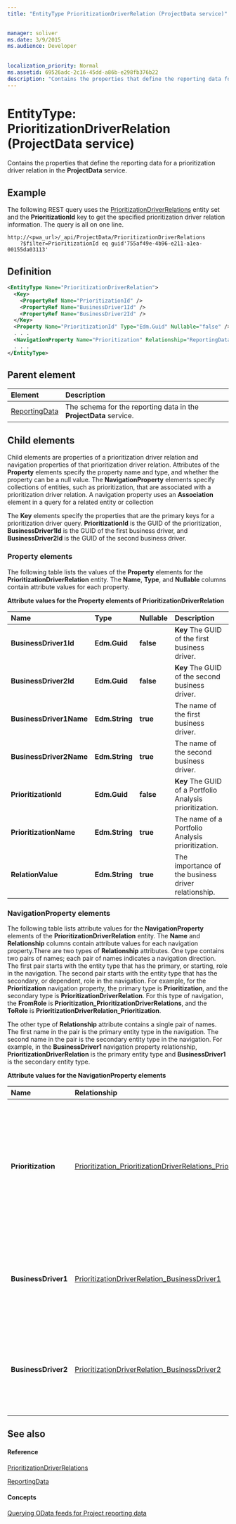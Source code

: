 ```yaml
---
title: "EntityType PrioritizationDriverRelation (ProjectData service)"

 
manager: soliver
ms.date: 3/9/2015
ms.audience: Developer
 
 
localization_priority: Normal
ms.assetid: 69526adc-2c16-45dd-a86b-e298fb376b22
description: "Contains the properties that define the reporting data for a prioritization driver relation in the ProjectData service."
---
```


# EntityType: PrioritizationDriverRelation (ProjectData service)

Contains the properties that define the reporting data for a prioritization driver relation in the **ProjectData** service. 
  
## Example

The following REST query uses the [PrioritizationDriverRelations](entityset-prioritizationdriverrelations-projectdata-service.md) entity set and the **PrioritizationId** key to get the specified prioritization driver relation information. The query is all on one line. 
  
```
http://<pwa_url>/_api/ProjectData/PrioritizationDriverRelations
    ?$filter=PrioritizationId eq guid'755af49e-4b96-e211-a1ea-00155da03113'
```

## Definition

```XML
<EntityType Name="PrioritizationDriverRelation">
  <Key>
    <PropertyRef Name="PrioritizationId" />
    <PropertyRef Name="BusinessDriver1Id" />
    <PropertyRef Name="BusinessDriver2Id" />
  </Key>
  <Property Name="PrioritizationId" Type="Edm.Guid" Nullable="false" />
  . . .
  <NavigationProperty Name="Prioritization" Relationship="ReportingData.Prioritization_PrioritizationDriverRelations_PrioritizationDriverRelation_Prioritization" ToRole="Prioritization_PrioritizationDriverRelations" FromRole="PrioritizationDriverRelation_Prioritization" />
  . . .
</EntityType>
```

## Parent element

|**Element**|**Description**|
|:-----|:-----|
|[ReportingData](schema-microsoft-office-project-server-projectdata-service.md) <br/> |The schema for the reporting data in the **ProjectData** service.  <br/> |
   
## Child elements

Child elements are properties of a prioritization driver relation and navigation properties of that prioritization driver relation. Attributes of the **Property** elements specify the property name and type, and whether the property can be a null value. The **NavigationProperty** elements specify collections of entities, such as prioritization, that are associated with a prioritization driver relation. A navigation property uses an **Association** element in a query for a related entity or collection 
  
The **Key** elements specify the properties that are the primary keys for a prioritization driver query. **PrioritizationId** is the GUID of the prioritization, **BusinessDriver1Id** is the GUID of the first business driver, and **BusinessDriver2Id** is the GUID of the second business driver. 
  
### Property elements

The following table lists the values of the **Property** elements for the **PrioritizationDriverRelation** entity. The **Name**, **Type**, and **Nullable** columns contain attribute values for each property. 
  
**Attribute values for the Property elements of PrioritizationDriverRelation**

|**Name**|**Type**|**Nullable**|**Description**|
|:-----|:-----|:-----|:-----|
|**BusinessDriver1Id** <br/> |**Edm.Guid** <br/> |**false** <br/> |**Key**         The GUID of the first business driver.  <br/> |
|**BusinessDriver2Id** <br/> |**Edm.Guid** <br/> |**false** <br/> |**Key**         The GUID of the second business driver.  <br/> |
|**BusinessDriver1Name** <br/> |**Edm.String** <br/> |**true** <br/> |The name of the first business driver.  <br/> |
|**BusinessDriver2Name** <br/> |**Edm.String** <br/> |**true** <br/> |The name of the second business driver.  <br/> |
|**PrioritizationId** <br/> |**Edm.Guid** <br/> |**false** <br/> |**Key**         The GUID of a Portfolio Analysis prioritization.  <br/> |
|**PrioritizationName** <br/> |**Edm.String** <br/> |**true** <br/> |The name of a Portfolio Analysis prioritization.  <br/> |
|**RelationValue** <br/> |**Edm.String** <br/> |**true** <br/> |The importance of the business driver relationship.  <br/> |
   
### NavigationProperty elements

The following table lists attribute values for the **NavigationProperty** elements of the **PrioritizationDriverRelation** entity. The **Name** and **Relationship** columns contain attribute values for each navigation property.There are two types of **Relationship** attributes. One type contains two pairs of names; each pair of names indicates a navigation direction. The first pair starts with the entity type that has the primary, or starting, role in the navigation. The second pair starts with the entity type that has the secondary, or dependent, role in the navigation. For example, for the **Prioritization** navigation property, the primary type is **Prioritization**, and the secondary type is **PrioritizationDriverRelation**. For this type of navigation, the **FromRole** is **Prioritization_PrioritizationDriverRelations**, and the **ToRole** is **PrioritizationDriverRelation_Prioritization**.
  
The other type of **Relationship** attribute contains a single pair of names. The first name in the pair is the primary entity type in the navigation. The second name in the pair is the secondary entity type in the navigation. For example, in the **BusinessDriver1** navigation property relationship, **PrioritizationDriverRelation** is the primary entity type and **BusinessDriver1** is the secondary entity type. 
  
**Attribute values for the NavigationProperty elements**

|**Name**|**Relationship**|**Description**|
|:-----|:-----|:-----|
|**Prioritization** <br/> |[Prioritization_PrioritizationDriverRelations_PrioritizationDriverRelation_Prioritization](association-prioritization_prioritizationdriverrelations_prioritizationdriverrel.md) <br/> |Establishes navigation from a prioritization to a collection of prioritization driver relations and from a prioritization river relations entity to a prioritization.  <br/> |
|**BusinessDriver1** <br/> |[PrioritizationDriverRelation_BusinessDriver1](association-element-prioritizationdriverrelation_businessdriver1-projectserverda.md) <br/> |Establishes navigation from a collection of prioritization driver relations to the first business driver.  <br/> |
|**BusinessDriver2** <br/> |[PrioritizationDriverRelation_BusinessDriver2](association-prioritizationdriverrelation_businessdriver2-projectdata-service.md) <br/> |Establishes navigation from a collection of prioritization driver relations to the second business driver.  <br/> |
   
## See also

#### Reference

[PrioritizationDriverRelations](entityset-prioritizationdriverrelations-projectdata-service.md)
  
[ReportingData](schema-microsoft-office-project-server-projectdata-service.md)
#### Concepts

[Querying OData feeds for Project reporting data](querying-odata-feeds-for-project-reporting-data.md)


